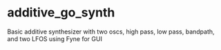 # additive_go_synth
Basic additive synthesizer with two oscs, high pass, low pass, bandpath, and two LFOS using Fyne for GUI
